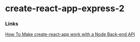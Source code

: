 # create-react-app-express-2

### Links
[How To Make create-react-app work with a Node Back-end API](https://medium.freecodecamp.org/how-to-make-create-react-app-work-with-a-node-backend-api-7c5c48acb1b0)
